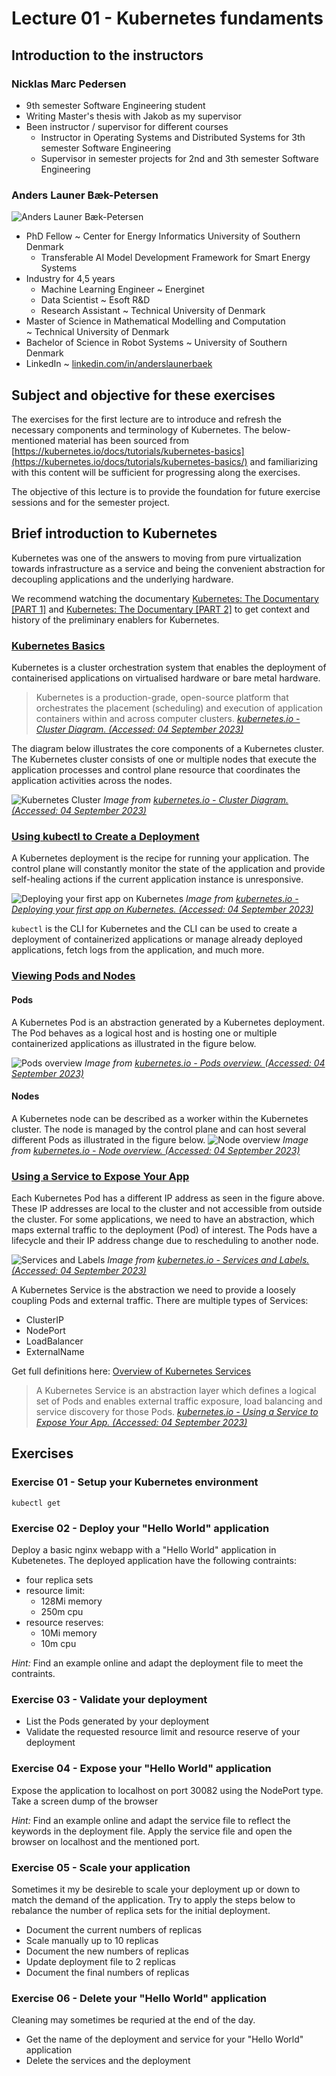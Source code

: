 # Lecture 01 - Kubernetes fundaments

## Introduction to the instructors

### Nicklas Marc Pedersen

- 9th semester Software Engineering student
- Writing Master's thesis with Jakob as my supervisor
- Been instructor / supervisor for different courses
  - Instructor in Operating Systems and Distributed Systems for 3th semester Software Engineering
  - Supervisor in semester projects for 2nd and 3th semester Software Engineering

### Anders Launer Bæk-Petersen

![Anders Launer Bæk-Petersen](https://avatars.githubusercontent.com/u/28479232?v=4)
- PhD Fellow ~ Center for Energy Informatics University of Southern Denmark
    - Transferable AI Model Development Framework for Smart Energy Systems
- Industry for 4,5 years
    - Machine Learning Engineer ~ Energinet
    - Data Scientist ~ Esoft R&D
    - Research Assistant ~ Technical University of Denmark
- Master of Science in Mathematical Modelling and Computation ~ Technical University of Denmark 
- Bachelor of Science in Robot Systems ~ University of Southern Denmark 
- LinkedIn ~ [linkedin.com/in/anderslaunerbaek](https://www.linkedin.com/in/anderslaunerbaek/)

## Subject and objective for these exercises

The exercises for the first lecture are to introduce and refresh the necessary components and terminology of Kubernetes. The below-mentioned material has been sourced from [https://kubernetes.io/docs/tutorials/kubernetes-basics](https://kubernetes.io/docs/tutorials/kubernetes-basics/) and familiarizing with this content will be sufficient for progressing along the exercises. 

The objective of this lecture is to provide the foundation for future exercise sessions and for the semester project.


## Brief introduction to Kubernetes

Kubernetes was one of the answers to moving from pure virtualization towards infrastructure as a service and being the convenient abstraction for decoupling applications and the underlying hardware.

We recommend watching the documentary [Kubernetes: The Documentary [PART 1]](https://youtu.be/BE77h7dmoQU?si=qohxiWDd52EpPoHP) and [Kubernetes: The Documentary [PART 2]](https://youtu.be/318elIq37PE?si=_Pjgstj7w_9OlsUf) to get context and history of the preliminary enablers for Kubernetes. 

### [Kubernetes Basics](https://kubernetes.io/docs/tutorials/kubernetes-basics/)

Kubernetes is a cluster orchestration system that enables the deployment of containerised applications on virtualised hardware or bare metal hardware. 

> Kubernetes is a production-grade, open-source platform that orchestrates the placement (scheduling) and execution of application containers within and across computer clusters.
*[kubernetes.io - Cluster Diagram. (Accessed: 04 September 2023)](https://kubernetes.io/docs/tutorials/kubernetes-basics/create-cluster/cluster-intro/)*

The diagram below illustrates the core components of a Kubernetes cluster. The Kubernetes cluster consists of one or multiple nodes that execute the application processes and control plane resource that coordinates the application activities across the nodes.


![Kubernetes Cluster](https://d33wubrfki0l68.cloudfront.net/283cc20bb49089cb2ca54d51b4ac27720c1a7902/34424/docs/tutorials/kubernetes-basics/public/images/module_01_cluster.svg)
*Image from [kubernetes.io - Cluster Diagram. (Accessed: 04 September 2023)](https://d33wubrfki0l68.cloudfront.net/283cc20bb49089cb2ca54d51b4ac27720c1a7902/34424/docs/tutorials/kubernetes-basics/public/images/module_01_cluster.svg)*


### [Using kubectl to Create a Deployment](https://kubernetes.io/docs/tutorials/kubernetes-basics/deploy-app/deploy-intro/)


A Kubernetes deployment is the recipe for running your application. The control plane will constantly monitor the state of the application and provide self-healing actions if the current application instance is unresponsive.

![ Deploying your first app on Kubernetes](https://d33wubrfki0l68.cloudfront.net/8700a7f5f0008913aa6c25a1b26c08461e4947c7/cfc2c/docs/tutorials/kubernetes-basics/public/images/module_02_first_app.svg)
*Image from [kubernetes.io - Deploying your first app on Kubernetes. (Accessed: 04 September 2023)](https://d33wubrfki0l68.cloudfront.net/8700a7f5f0008913aa6c25a1b26c08461e4947c7/cfc2c/docs/tutorials/kubernetes-basics/public/images/module_02_first_app.svg)*

`kubectl` is the CLI for Kubernetes and the CLI can be used to create a deployment of containerized applications or manage already deployed applications, fetch logs from the application, and much more.

### [Viewing Pods and Nodes](https://kubernetes.io/docs/tutorials/kubernetes-basics/explore/explore-intro/)
#### Pods

A Kubernetes Pod is an abstraction generated by a Kubernetes deployment. The Pod behaves as a logical host and is hosting one or multiple containerized applications as illustrated in the figure below.

![Pods overview](https://d33wubrfki0l68.cloudfront.net/fe03f68d8ede9815184852ca2a4fd30325e5d15a/98064/docs/tutorials/kubernetes-basics/public/images/module_03_pods.svg)
*Image from [kubernetes.io - Pods overview. (Accessed: 04 September 2023)](https://d33wubrfki0l68.cloudfront.net/fe03f68d8ede9815184852ca2a4fd30325e5d15a/98064/docs/tutorials/kubernetes-basics/public/images/module_03_pods.svg)*

#### Nodes
A Kubernetes node can be described as a worker within the Kubernetes cluster. The node is managed by the control plane and can host several different Pods as illustrated in the figure below.
![Node overview](https://d33wubrfki0l68.cloudfront.net/5cb72d407cbe2755e581b6de757e0d81760d5b86/a9df9/docs/tutorials/kubernetes-basics/public/images/module_03_nodes.svg)
*Image from [kubernetes.io - Node overview. (Accessed: 04 September 2023)](https://d33wubrfki0l68.cloudfront.net/5cb72d407cbe2755e581b6de757e0d81760d5b86/a9df9/docs/tutorials/kubernetes-basics/public/images/module_03_nodes.svg)*


### [Using a Service to Expose Your App](https://kubernetes.io/docs/tutorials/kubernetes-basics/expose/expose-intro/)


Each Kubernetes Pod has a different IP address as seen in the figure above. These IP addresses are local to the cluster and not accessible from outside the cluster. For some applications, we need to have an abstraction, which maps external traffic to the deployment (Pod) of interest. The Pods have a lifecycle and their IP address change due to rescheduling to another node.

![Services and Labels](https://d33wubrfki0l68.cloudfront.net/7a13fe12acc9ea0728460c482c67e0eb31ff5303/2c8a7/docs/tutorials/kubernetes-basics/public/images/module_04_labels.svg)
*Image from [kubernetes.io - Services and Labels. (Accessed: 04 September 2023)](https://d33wubrfki0l68.cloudfront.net/7a13fe12acc9ea0728460c482c67e0eb31ff5303/2c8a7/docs/tutorials/kubernetes-basics/public/images/module_04_labels.svg)*

A Kubernetes Service is the abstraction we need to provide a loosely coupling Pods and external traffic. There are multiple types of Services: 
- ClusterIP
- NodePort
- LoadBalancer
- ExternalName

Get full definitions here: [Overview of Kubernetes Services](https://kubernetes.io/docs/tutorials/kubernetes-basics/expose/expose-intro/)

> A Kubernetes Service is an abstraction layer which defines a logical set of Pods and enables external traffic exposure, load balancing and service discovery for those Pods. 
*[kubernetes.io - Using a Service to Expose Your App. (Accessed: 04 September 2023)](https://kubernetes.io/docs/tutorials/kubernetes-basics/expose/expose-intro/)*



## Exercises
### Exercise 01 - Setup your Kubernetes environment
```
kubectl get
```
### Exercise 02 - Deploy your "Hello World" application

Deploy a basic nginx webapp with a "Hello World" application in Kubetenetes. 
The deployed application have the following contraints:
- four replica sets
- resource limit:
    - 128Mi memory
    - 250m cpu
- resource reserves:
    - 10Mi memory
    - 10m cpu

*Hint:* Find an example online and adapt the deployment file to meet the contraints.


### Exercise 03 - Validate your deployment

- List the Pods generated by your deployment
- Validate the requested resource limit and resource reserve of your deployment

### Exercise 04 - Expose your "Hello World" application
Expose the application to localhost on port 30082 using the NodePort type. Take a screen dump of the browser

*Hint:* Find an example online and adapt the service file to reflect the keywords in the deployment file. Apply the service file and open the browser on localhost and the mentioned port.


### Exercise 05 - Scale your application 

Sometimes it my be desireble to scale your deployment up or down to match the demand of the application. Try to apply the steps below to rebalance the number of replica sets for the initial deployment.

- Document the current numbers of replicas 
- Scale manually up to 10 replicas
- Document the new numbers of replicas 
- Update deployment file to 2 replicas
- Document the final numbers of replicas


### Exercise 06 - Delete your "Hello World" application

Cleaning may sometimes be requried at the end of the day. 

-  Get the name of the deployment and service for your "Hello World" application
- Delete the services and the deployment